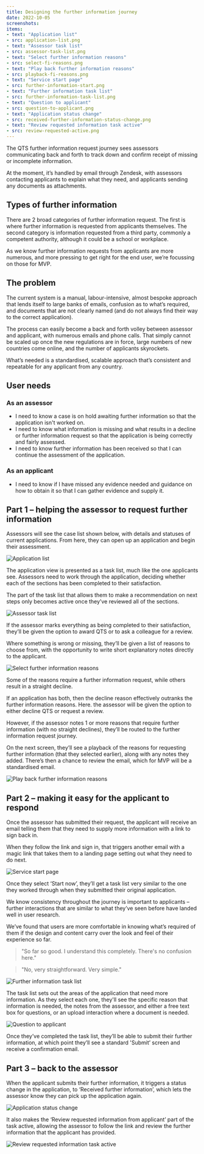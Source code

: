 ```yaml
---
title: Designing the further information journey
date: 2022-10-05
screenshots:
items:
- text: "Application list"
- src: application-list.png
- text: "Assessor task list"
- src: assessor-task-list.png
- text: "Select further information reasons"
- src: select-fi-reasons.png
- text: "Play back further information reasons"
- src: playback-fi-reasons.png
- text: "Service start page"
- src: further-information-start.png
- text: "Further information task list"
- src: further-information-task-list.png
- text: "Question to applicant"
- src: question-to-applicant.png
- text: "Application status change"
- src: received-further-information-status-change.png
- text: "Review requested information task active"
- src: review-requested-active.png
---
```


The QTS further information request journey sees assessors communicating back and forth to track down and confirm receipt of missing or incomplete information.

At the moment, it’s handled by email through Zendesk, with assessors contacting applicants to explain what they need, and applicants sending any documents as attachments.

## Types of further information

There are 2 broad categories of further information request. The first is where further information is requested from applicants themselves. The second category is information requested from a third party, commonly a competent authority, although it could be a school or workplace.

As we know further information requests from applicants are more numerous, and more pressing to get right for the end user, we’re focussing on those for MVP.

## The problem

The current system is a manual, labour-intensive, almost bespoke approach that lends itself to large banks of emails, confusion as to what’s required, and documents that are not clearly named (and do not always find their way to the correct application).

The process can easily become a back and forth volley between assessor and applicant, with numerous emails and phone calls. That simply cannot be scaled up once the new regulations are in force, large numbers of new countries come online, and the number of applicants skyrockets.

What’s needed is a standardised, scalable approach that’s consistent and repeatable for any applicant from any country.

## User needs

### As an assessor

* I need to know a case is on hold awaiting further information so that the application isn't worked on.
* I need to know what information is missing and what results in a decline or further information request so that the application is being correctly and fairly assessed.
* I need to know further information has been received so that I can continue the assessment of the application.

### As an applicant

* I need to know if I have missed any evidence needed and guidance on how to obtain it so that I can gather evidence and supply it.

## Part 1 – helping the assessor to request further information

Assessors will see the case list shown below, with details and statuses of current applications. From here, they can open up an application and begin their assessment.

![Application list](application-list.png)

The application view is presented as a task list, much like the one applicants see. Assessors need to work through the application, deciding whether each of the sections has been completed to their satisfaction.

The part of the task list that allows them to make a recommendation on next steps only becomes active once they’ve reviewed all of the sections.

![Assessor task list](assessor-task-list.png)

If the assessor marks everything as being completed to their satisfaction, they’ll be given the option to award QTS or to ask a colleague for a review.

Where something is wrong or missing, they’ll be given a list of reasons to choose from, with the opportunity to write short explanatory notes directly to the applicant.

![Select further information reasons](select-fi-reasons.png)

Some of the reasons require a further information request, while others result in a straight decline.

If an application has both, then the decline reason effectively outranks the further information reasons. Here. the assessor will be given the option to either decline QTS or request a review.

However, if the assessor notes 1 or more reasons that require further information (with no straight declines), they’ll be routed to the further information request journey.

On the next screen, they’ll see a playback of the reasons for requesting further information (that they selected earlier), along with any notes they added. There’s then a chance to review the email, which for MVP will be a standardised email.

![Play back further information reasons](playback-fi-reasons.png)

## Part 2 – making it easy for the applicant to respond

Once the assessor has submitted their request, the applicant will receive an email telling them that they need to supply more information with a link to sign back in.

When they follow the link and sign in, that triggers another email with a magic link that takes them to a landing page setting out what they need to do next.

![Service start page](further-information-start.png)

Once they select ‘Start now’, they’ll get a task list very similar to the one they worked through when they submitted their original application.

We know consistency throughout the journey is important to applicants – further interactions that are similar to what they’ve seen before have landed well in user research.

We’ve found that users are more comfortable in knowing what’s required of them if the design and content carry over the look and feel of their experience so far.

> "So far so good. I understand this completely. There's no confusion here."

> "No, very straightforward. Very simple."


![Further information task list](further-information-task-list.png)

The task list sets out the areas of the application that need more information. As they select each one, they'll see the specific reason that information is needed, the notes from the assessor, and either a free text box for questions, or an upload interaction where a document is needed.

![Question to applicant](question-to-applicant.png)

Once they’ve completed the task list, they’ll be able to submit their further information, at which point they’ll see a standard 'Submit’ screen and receive a confirmation email.

## Part 3 – back to the assessor

When the applicant submits their further information, it triggers a status change in the application, to ‘Received further information’, which lets the assessor know they can pick up the application again.

![Application status change](received-further-information-status-change.png)

It also makes the ‘Review requested information from applicant’ part of the task active, allowing the assessor to follow the link and review the further information that the applicant has provided.

![Review requested information task active](review-requested-active.png)
